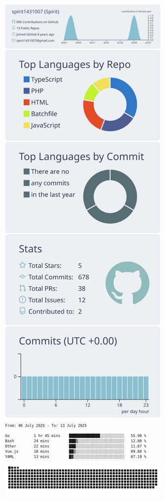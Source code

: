 [![](https://raw.githubusercontent.com/spirit1431007/spirit1431007/master/profile-summary-card-output/nord_bright/0-profile-details.svg)](https://git.io/spiritx)
[![](https://raw.githubusercontent.com/spirit1431007/spirit1431007/master/profile-summary-card-output/nord_bright/1-repos-per-language.svg)](https://git.io/spiritx) [![](https://raw.githubusercontent.com/spirit1431007/spirit1431007/master/profile-summary-card-output/nord_bright/2-most-commit-language.svg)](https://git.io/spiritx)
[![](https://raw.githubusercontent.com/spirit1431007/spirit1431007/master/profile-summary-card-output/nord_bright/3-stats.svg)](https://git.io/spiritx) [![](https://raw.githubusercontent.com/spirit1431007/spirit1431007/master/profile-summary-card-output/nord_bright/4-productive-time.svg)](https://git.io/spiritx)

<!--START_SECTION:waka-->

```txt
From: 06 July 2025 - To: 13 July 2025

Go           1 hr 45 mins    ██████████████░░░░░░░░░░░   55.90 %
Bash         24 mins         ███▒░░░░░░░░░░░░░░░░░░░░░   12.80 %
Other        22 mins         ███░░░░░░░░░░░░░░░░░░░░░░   11.87 %
Vue.js       18 mins         ██▒░░░░░░░░░░░░░░░░░░░░░░   09.88 %
YAML         13 mins         █▓░░░░░░░░░░░░░░░░░░░░░░░   07.19 %
```

<!--END_SECTION:waka-->

![contribution](https://github.com/spirit1431007/spirit1431007/blob/output/github-contribution-grid-snake.svg)
